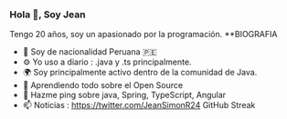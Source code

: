 ### Hola 👋, Soy Jean
Tengo 20 años, soy un apasionado por la programación.
**BIOGRAFIA
- 🏢 Soy de nacionalidad Peruana 🇵🇪
- ⚙️ Yo uso a diario : .java y .ts principalmente.
- 🌍 Soy principalmente activo dentro de la comunidad de Java.
- 🌱 Aprendiendo todo sobre el Open Source
- 💬 Hazme ping sobre java, Spring, TypeScript, Angular
- 📫 Noticias : https://twitter.com/JeanSimonR24
GitHub Streak
